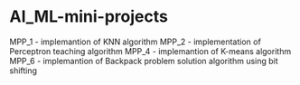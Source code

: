 # AI_ML-mini-projects
MPP_1 - implemantion of KNN algorithm
MPP_2 - implementation of Perceptron teaching algorithm
MPP_4 - implemantion of K-means algorithm
MPP_6 - implemantion of Backpack problem solution algorithm using bit shifting
